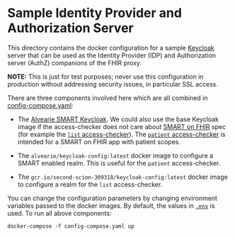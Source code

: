 # Sample Identity Provider and Authorization Server
This directory contains the docker configuration for a sample
[Keycloak](https://www.keycloak.org/) server that can be used as the Identity
Provider (IDP) and Authorization server (AuthZ) companions of the FHIR proxy.

**NOTE:** This is just for test purposes; never use this configuration in
production without addressing security issues, in particular SSL access.

There are three components involved here which are all combined in
[config-compose.yaml](config-compose.yaml):
- The [Alvearie SMART Keycloak](https://github.com/Alvearie/keycloak-extensions-for-fhir).
We could also use the base Keycloak image if the access-checker does not care
about [SMART on FHIR](http://www.hl7.org/fhir/smart-app-launch/) spec (for
example the
[`list` access-checker](../../plugins/src/main/java/com/google/fhir/proxy/plugin/ListAccessChecker.java)).
The [`patient` access-checker](../../plugins/src/main/java/com/google/fhir/proxy/plugin/PatientAccessChecker.java)
is intended for a SMART on FHIR app with patient scopes.

- The `alvearie/keycloak-config:latest` docker image to configure a SMART
enabled realm. This is useful for the `patient` access-checker.

- The `gcr.io/second-scion-309318/keycloak-config:latest` docker image to configure a realm
for the `list` access-checker.

You can change the configuration parameters by changing environment variables
passed to the docker images. By default, the values in [`.env`](.env) is used.
To run all above components:
```shell
docker-compose -f config-compose.yaml up
```
